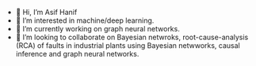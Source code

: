 - 👋 Hi, I’m Asif Hanif
- 👀 I’m interested in machine/deep learning.
- 🌱 I’m currently working on graph neural networks.
- 💞️ I’m looking to collaborate on Bayesian netwroks, root-cause-analysis (RCA) of faults in industrial plants using Bayesian netwworks, causal inference and graph neural networks.


<!---
asif-hanif/asif-hanif is a ✨ special ✨ repository because its `README.md` (this file) appears on your GitHub profile.
You can click the Preview link to take a look at your changes.
--->
